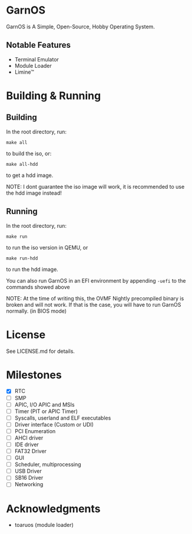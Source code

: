 # GarnOS

GarnOS is A Simple, Open-Source, Hobby Operating System.

## Notable Features

- Terminal Emulator
- Module Loader
- Limine™

# Building & Running

## Building

In the root directory, run:
```
make all
```
to build the iso, or:
```
make all-hdd
```
to get a hdd image.

NOTE: I dont guarantee the iso image will work, it is recommended to use the hdd image instead!

## Running
In the root directory, run:
```
make run
```
to run the iso version in QEMU, or
```
make run-hdd
```
to run the hdd image.

You can also run GarnOS in an EFI environment by appending `-uefi` to the commands showed above

NOTE: At the time of writing this, the OVMF Nightly precompiled binary is broken and will not work. If that is the case, you will have to run GarnOS normally. (in BIOS mode)

# License
See LICENSE.md for details.

# Milestones

- [x] RTC
- [ ] SMP
- [ ] APIC, I/O APIC and MSIs
- [ ] Timer (PIT or APIC Timer)
- [ ] Syscalls, userland and ELF executables
- [ ] Driver interface (Custom or UDI)
- [ ] PCI Enumeration
- [ ] AHCI driver
- [ ] IDE driver
- [ ] FAT32 Driver
- [ ] GUI
- [ ] Scheduler, multiprocessing
- [ ] USB Driver
- [ ] SB16 Driver
- [ ] Networking

# Acknowledgments

- toaruos (module loader)